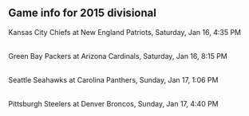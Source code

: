 ## Game info for 2015 divisional
Kansas City Chiefs at New England Patriots, Saturday, Jan 16, 4:35 PM

<br/>Green Bay Packers at Arizona Cardinals, Saturday, Jan 16, 8:15 PM

<br/>Seattle Seahawks at Carolina Panthers, Sunday, Jan 17, 1:06 PM

<br/>Pittsburgh Steelers at Denver Broncos, Sunday, Jan 17, 4:40 PM

